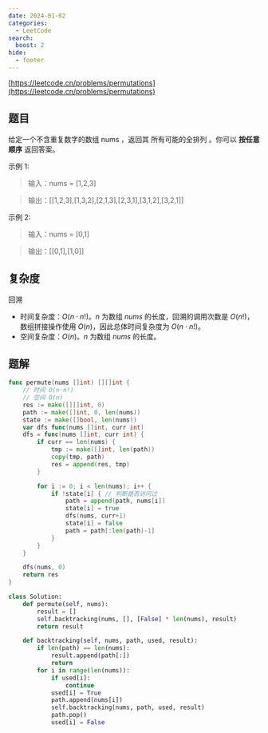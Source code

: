 ```yaml
---
date: 2024-01-02
categories:
  - LeetCode
search:
  boost: 2
hide:
  - footer
---
```


[https://leetcode.cn/problems/permutations](https://leetcode.cn/problems/permutations)

## 题目

给定一个不含重复数字的数组 nums ，返回其 所有可能的全排列 。你可以 **按任意顺序** 返回答案。

示例 1:

> 输入：nums = [1,2,3]

> 输出：[[1,2,3],[1,3,2],[2,1,3],[2,3,1],[3,1,2],[3,2,1]]

示例 2:

> 输入：nums = [0,1]

> 输出：[[0,1],[1,0]]

## 复杂度

回溯

- 时间复杂度：$O(n⋅n!)$。$n$ 为数组 $nums$ 的长度，回溯的调用次数是 $O(n!)$，数组拼接操作使用 $O(n)$，因此总体时间复杂度为 $O(n⋅n!)$。
- 空间复杂度：$O(n)$。$n$ 为数组 $nums$ 的长度。

## 题解

```go title="Go"
func permute(nums []int) [][]int {
    // 时间 O(n⋅n!)
    // 空间 O(n)
    res := make([][]int, 0)
    path := make([]int, 0, len(nums))
    state := make([]bool, len(nums))
    var dfs func(nums []int, curr int)
    dfs = func(nums []int, curr int) {
        if curr == len(nums) {
            tmp := make([]int, len(path))
            copy(tmp, path)
            res = append(res, tmp)
        }

        for i := 0; i < len(nums); i++ {
            if !state[i] { // 判断是否访问过
                path = append(path, nums[i])
                state[i] = true
                dfs(nums, curr+1)
                state[i] = false
                path = path[:len(path)-1]
            }
        }
    }

    dfs(nums, 0)
    return res
}
```

```python title="Python"
class Solution:
    def permute(self, nums):
        result = []
        self.backtracking(nums, [], [False] * len(nums), result)
        return result

    def backtracking(self, nums, path, used, result):
        if len(path) == len(nums):
            result.append(path[:])
            return
        for i in range(len(nums)):
            if used[i]:
                continue
            used[i] = True
            path.append(nums[i])
            self.backtracking(nums, path, used, result)
            path.pop()
            used[i] = False
```
